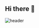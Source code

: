 ## Hi there 👋

![header](https://capsule-render.vercel.app/api?type=waving&color=timeGradient&text=Welcome%20to%20Jiwoo's%20GitHub%20👋&animation=twinkling&fontSize=35&fontAlignY=40&fontAlign=70&height=250)

<!--
**seseo123456789/seseo123456789** is a ✨ _special_ ✨ repository because its `README.md` (this file) appears on your GitHub profile.

Here are some ideas to get you started:

- 🔭 I’m currently working on ...
- 🌱 I’m currently learning ...
- 👯 I’m looking to collaborate on ...
- 🤔 I’m looking for help with ...
- 💬 Ask me about ...
- 📫 How to reach me: ...
- 😄 Pronouns: ...
- ⚡ Fun fact: ...
-->

